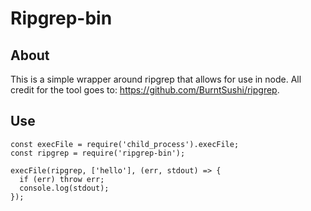 # Ripgrep-bin

## About
This is a simple wrapper around ripgrep that allows for use in node. All credit for the tool goes to: https://github.com/BurntSushi/ripgrep.

## Use
```
const execFile = require('child_process').execFile;
const ripgrep = require('ripgrep-bin');

execFile(ripgrep, ['hello'], (err, stdout) => {
  if (err) throw err;
  console.log(stdout);
});
```


